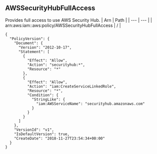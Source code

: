 
## AWSSecurityHubFullAccess
Provides full access to use AWS Security Hub.
| Arn | Path |
| --- | --- |
| arn:aws:iam::aws:policy/AWSSecurityHubFullAccess | / |
```
{
  "PolicyVersion": {
    "Document": {
      "Version": "2012-10-17",
      "Statement": [
        {
          "Effect": "Allow",
          "Action": "securityhub:*",
          "Resource": "*"
        },
        {
          "Effect": "Allow",
          "Action": "iam:CreateServiceLinkedRole",
          "Resource": "*",
          "Condition": {
            "StringLike": {
              "iam:AWSServiceName": "securityhub.amazonaws.com"
            }
          }
        }
      ]
    },
    "VersionId": "v1",
    "IsDefaultVersion": true,
    "CreateDate": "2018-11-27T23:54:34+00:00"
  }
}
```

